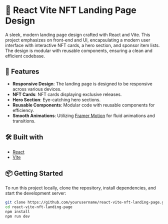 # 🚀 React Vite NFT Landing Page Design

A sleek, modern landing page design crafted with React and Vite. This project emphasizes on front-end and UI, encapsulating a modern user interface with interactive NFT cards, a hero section, and sponsor item lists. The design is modular with reusable components, ensuring a clean and efficient codebase.

## 🎨 Features

- **Responsive Design**: The landing page is designed to be responsive across various devices.
- **NFT Cards**: NFT cards displaying exclusive releases.
- **Hero Section**: Eye-catching hero sections.
- **Reusable Components**: Modular code with reusable components for efficiency.
- **Smooth Animations**: Utilizing [Framer Motion](https://www.framer.com/api/motion/) for fluid animations and transitions.

## 🛠️ Built with

- [React](https://reactjs.org/)
- [Vite](https://vitejs.dev/)

## 📦 Getting Started

To run this project locally, clone the repository, install dependencies, and start the development server:

```bash
git clone https://github.com/yourusername/react-vite-nft-landing-page.git
cd react-vite-nft-landing-page
npm install
npm run dev
